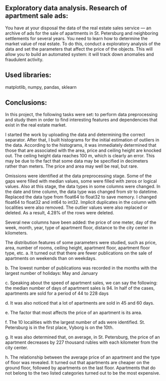## Exploratory data analysis. Research of apartment sale ads:

You have at your disposal the data of the real estate sales service — an archive of ads for the sale of apartments in St. Petersburg and neighboring settlements for several years. You need to learn how to determine the market value of real estate. To do this, conduct a exploratory analysis of the data and set the parameters that affect the price of the objects. This will allow you to build an automated system: it will track down anomalies and fraudulent activity.

## Used libraries:

matplotlib, numpy, pandas, sklearn

## Conclusions:

In this project, the following tasks were set: to perform data preprocessing and study them in order to find interesting features and dependencies that exist in the real estate market.

I started the work by uploading the data and determining the correct separator. After that, I built histograms for the initial estimation of outliers in the data. According to the histograms, it was immediately determined that those that are associated with the area, price and ceiling height are knocked out. The ceiling height data reaches 100 m, which is clearly an error. This may be due to the fact that some data may be specified in decimeters rather than meters. The price and area may well be real, but rare.

Omissions were identified at the data preprocessing stage. Some of the gaps were filled with median values, some were filled with zeros or logical values. Also at this stage, the data types in some columns were changed. In the date and time column, the data type was changed from str to datetime. Replaced the data type from float64 to float32 to save memory. I changed float64 to float32 and int64 to int32. Implicit duplicates in the column with localities were also removed. The outlier values were also replaced or deleted. As a result, 4.28% of the rows were deleted.

Several new columns have been added: the price of one meter, day of the week, month, year, type of apartment floor, distance to the city center in kilometers.

The distribution features of some parameters were studied, such as price, area, number of rooms, ceiling height, apartment floor, apartment floor type, etc. a. It turned out that there are fewer publications on the sale of apartments on weekends than on weekdays.

b. The lowest number of publications was recorded in the months with the largest number of holidays: May and January

c. Speaking about the speed of apartment sales, we can say the following: the median number of days of apartment sales is 94. In half of the cases, apartments are sold for a period of 44 to 228 days

d. It was also noticed that a lot of apartments are sold in 45 and 60 days.

e. The factor that most affects the price of an apartment is its area.

f. The 10 localities with the largest number of ads were identified. St. Petersburg is in the first place, Vyborg is on the 10th.

g. It was also determined that, on average, in St. Petersburg, the price of an apartment decreases by 227 thousand rubles with each kilometer from the city center.

h. The relationship between the average price of an apartment and the type of floor was revealed. It turned out that apartments are cheaper on the ground floor, followed by apartments on the last floor. Apartments that do not belong to the two listed categories turned out to be the most expensive.
